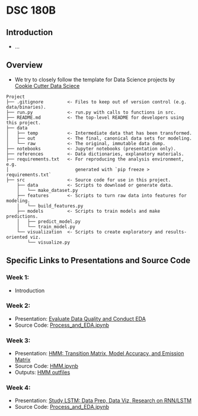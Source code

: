 # DSC 180B

## Introduction
- ... 

## Overview
- We try to closely follow the template for Data Science projects by <a href="https://drivendata.github.io/cookiecutter-data-science/">Cookie Cutter Data Sciece </a>
```
Project
├── .gitignore         <- Files to keep out of version control (e.g. data/binaries).
├── run.py             <- run.py with calls to functions in src.
├── README.md          <- The top-level README for developers using this project.
├── data
│   ├── temp           <- Intermediate data that has been transformed.
│   ├── out            <- The final, canonical data sets for modeling.
│   └── raw            <- The original, immutable data dump.
├── notebooks          <- Jupyter notebooks (presentation only).
├── references         <- Data dictionaries, explanatory materials.
├── requirements.txt   <- For reproducing the analysis environment, e.g.
│                         generated with `pip freeze > requirements.txt`
├── src                <- Source code for use in this project.
    ├── data           <- Scripts to download or generate data.
    │   └── make_dataset.py
    ├── features       <- Scripts to turn raw data into features for modeling.
    │   └── build_features.py
    ├── models         <- Scripts to train models and make predictions.
    │   ├── predict_model.py
    │   └── train_model.py
    └── visualization  <- Scripts to create exploratory and results-oriented viz.
        └── visualize.py
```

## Specific Links to Presentations and Source Code

### Week 1: 
- Introduction
### Week 2:
- Presentation: <a href="https://github.com/miloncl/System-Usage-Analysis/blob/main/references/weekly_presentation/%5BDSC%20180B%5D%20-%20Quarter%202%20Week%202.pdf">Evaluate Data Quality and Conduct EDA</a>
- Source Code: <a href="https://github.com/miloncl/System-Usage-Analysis/blob/main/notebooks/Process%20and%20EDA.ipynb">Process_and_EDA.ipynb</a>

### Week 3:
- Presentation: <a href="https://github.com/miloncl/System-Usage-Analysis/blob/main/references/weekly_presentation/%5BDSC%20180B%5D%20-%20Quarter%202%20Week%203.pdf">HMM: Transition Matrix, Model Accuracy, and Emission Matrix</a>
- Source Code: <a href="https://github.com/miloncl/System-Usage-Analysis/blob/main/notebooks/HMM.ipynb">HMM.ipynb</a>
- Outputs: <a href="https://github.com/miloncl/System-Usage-Analysis/tree/main/outputs/HMM">HMM outfiles</a>

### Week 4:
- Presentation: <a href="https://github.com/miloncl/System-Usage-Analysis/blob/main/references/weekly_presentation/%5BDSC%20180B%5D%20-%20Quarter%202%20Week%204.pdf">Study LSTM: Data Prep, Data Viz, Research on RNN/LSTM</a>
- Source Code: <a href="https://github.com/miloncl/System-Usage-Analysis/blob/main/notebooks/Process%20and%20EDA.ipynb"> Process_and_EDA.ipynb</a>